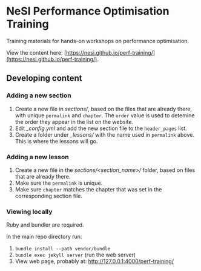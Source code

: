 # NeSI Performance Optimisation Training

Training materials for hands-on workshops on performance optimisation.

View the content here:
[https://nesi.github.io/perf-training/](https://nesi.github.io/perf-training/).

## Developing content

### Adding a new section

1. Create a new file in *sections/*, based on the files that are already
   there, with unique `permalink` and `chapter`. The `order` value is used to
   detemine the order they appear in the list on the website.
2. Edit *_config.yml* and add the new section file to the `header_pages` list.
3. Create a folder under *_lessons/* with the name used in `permalink` above.
   This is where the lessons will go.

### Adding a new lesson

1. Create a new file in the *sections/<section_name>/* folder, based on files
   that are already there.
2. Make sure the `permalink` is unique.
3. Make sure `chapter` matches the chapter that was set in the corresponding
   section file.

### Viewing locally

Ruby and bundler are required.

In the main repo directory run:

1. `bundle install --path vendor/bundle`
2. `bundle exec jekyll server` (run the web server)
3. View web page, probably at: http://127.0.0.1:4000/perf-training/
